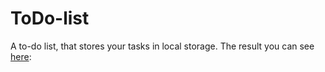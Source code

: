 # ToDo-list
A to-do list, that stores your tasks in local storage.
The result you can see <a href="https://codepen.io/liza-razumowskaq/pen/jOQwBpQ" target="_blank">here</a>: 
